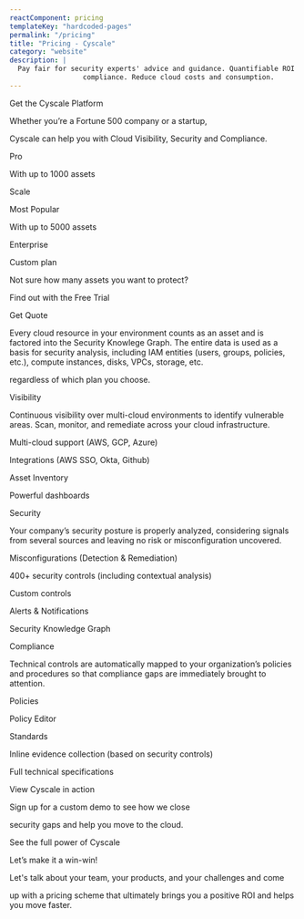 ```yaml
---
reactComponent: pricing
templateKey: "hardcoded-pages"
permalink: "/pricing"
title: "Pricing - Cyscale"
category: "website"
description: |
  Pay fair for security experts' advice and guidance. Quantifiable ROI for cloud data security and
                  compliance. Reduce cloud costs and consumption.
---
```


Get the Cyscale Platform

Whether you’re a Fortune 500 company or a startup,

Cyscale can help you with Cloud Visibility, Security and
                            Compliance.

Pro

With up to 1000 assets

Scale

Most Popular

With up to 5000 assets

Enterprise

Custom plan

Not sure how many assets you want to protect?

Find out with the Free Trial

Get Quote

Every cloud resource in your environment counts as an asset and is factored into the
                            Security Knowlege Graph. The entire data is used as a basis for security analysis, including
                            IAM entities (users, groups, policies, etc.), compute instances, disks, VPCs, storage, etc.

regardless of which plan you choose.

Visibility

Continuous visibility over multi-cloud environments to identify vulnerable areas. Scan,
                                monitor, and remediate across your cloud infrastructure.

Multi-cloud support (AWS, GCP, Azure)

Integrations (AWS SSO, Okta, Github)

Asset Inventory

Powerful dashboards

Security

Your company’s security posture is properly analyzed, considering signals from several
                                sources and leaving no risk or misconfiguration uncovered.

Misconfigurations (Detection & Remediation)

400+ security controls (including contextual analysis)

Custom controls

Alerts & Notifications

Security Knowledge Graph

Compliance

Technical controls are automatically mapped to your organization’s policies and
                                procedures so that compliance gaps are immediately brought to attention.

Policies

Policy Editor

Standards

Inline evidence collection (based on security controls)

Full technical specifications

View Cyscale in action

Sign up for a custom demo to see how we close

security gaps and help you move to the cloud.

See the full power of Cyscale

Let’s make it a win-win!

Let's talk about your team, your products, and your challenges and come

up with a pricing
                        scheme that ultimately brings you a positive ROI and helps you move faster.


